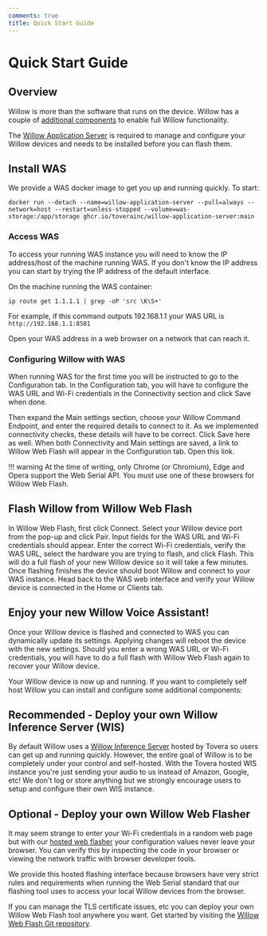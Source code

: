 ```yaml
---
comments: true
title: Quick Start Guide
---
```


# Quick Start Guide

## Overview
Willow is more than the software that runs on the device. Willow has a couple of [additional components](willow-components.md) to enable full Willow functionality.

The [Willow Application Server](components/willow-application-server.md) is required to manage and configure your Willow devices and needs to be installed before you can flash them.

## Install WAS
We provide a WAS docker image to get you up and running quickly. To start:

```
docker run --detach --name=willow-application-server --pull=always --network=host --restart=unless-stopped --volume=was-storage:/app/storage ghcr.io/toverainc/willow-application-server:main
```

### Access WAS

To access your running WAS instance you will need to know the IP address/host of the machine running WAS. If you don't know the IP address you can start by trying the IP address of the default interface.

On the machine running the WAS container:

```
ip route get 1.1.1.1 | grep -oP 'src \K\S+'
```

For example, if this command outputs 192.168.1.1 your WAS URL is ```http://192.168.1.1:8501```

Open your WAS address in a web browser on a network that can reach it.

### Configuring Willow with WAS

When running WAS for the first time you will be instructed to go to the Configuration tab. In the Configuration tab, you will have to configure the WAS URL and Wi-Fi credentials in the Connectivity section and click Save when done. 

Then expand the Main settings section, choose your Willow Command Endpoint, and enter the required details to connect to it. As we implemented connectivity checks, these details will have to be correct. Click Save here as well. When both Connectivity and Main settings are saved, a link to Willow Web Flash will appear in the Configuration tab. Open this link.

!!! warning
    At the time of writing, only Chrome (or Chromium), Edge and Opera support the Web Serial API. You *must* use one of these browsers for Willow Web Flash.

## Flash Willow from Willow Web Flash

In Willow Web Flash, first click Connect. Select your Willow device port from the pop-up and click Pair. Input fields for the WAS URL and Wi-Fi credentials should appear. Enter the correct Wi-Fi credentials, verify the WAS URL, select the hardware you are trying to flash, and click Flash. This will do a full flash of your new Willow device so it will take a few minutes. Once flashing finishes the device should boot Willow and connect to your WAS instance. Head back to the WAS web interface and verify your Willow device is connected in the Home or Clients tab.

## Enjoy your new Willow Voice Assistant!

Once your Willow device is flashed and connected to WAS you can dynamically update its settings. Applying changes will reboot the device with the new settings. Should you enter a wrong WAS URL or Wi-Fi credentials, you will have to do a full flash with Willow Web Flash again to recover your Willow device.

Your Willow device is now up and running. If you want to completely self host Willow you can install and configure some additional components:

## Recommended - Deploy your own Willow Inference Server (WIS)

By default Willow uses a [Willow Inference Server](components/willow-inference-server.md) hosted by Tovera so users can get up and running quickly. However, the entire goal of Willow is to be completely under your control and self-hosted. With the Tovera hosted WIS instance you're just sending your audio to us instead of Amazon, Google, etc! We don't log or store anything but we strongly encourage users to setup and configure their own WIS instance.

## Optional - Deploy your own Willow Web Flasher

It may seem strange to enter your Wi-Fi credentials in a random web page but with our [hosted web flasher](https://flash.heywillow.io) your configuration values never leave your browser. You can verify this by inspecting the code in your browser or viewing the network traffic with browser developer tools.

We provide this hosted flashing interface because browsers have very strict rules and requirements when running the Web Serial standard that our flashing tool uses to access your local Willow devices from the browser.

If you can manage the TLS certificate issues, etc you can deploy your own Willow Web Flash tool anywhere you want. Get started by visiting the [Willow Web Flash Git repository](https://github.com/toverainc/willow-web-flash).
